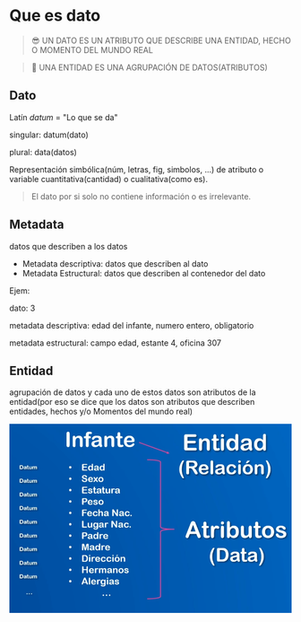 # Que es dato

> 😎 UN DATO ES UN ATRIBUTO QUE DESCRIBE UNA ENTIDAD, HECHO O MOMENTO DEL MUNDO REAL

> 🧐 UNA ENTIDAD ES UNA AGRUPACIÓN DE DATOS(ATRIBUTOS)

## Dato

Latín *datum* = "Lo que se da"

singular: datum(dato)

plural: data(datos)

Representación simbólica(núm, letras, fig, simbolos, ...) de atributo o variable cuantitativa(cantidad) o cualitativa(como es).

> El dato por si solo no contiene información o es irrelevante.

## Metadata

datos que describen a los datos

- Metadata descriptiva: datos que describen al dato
- Metadata Estructural: datos que describen al contenedor del dato

Ejem: 

dato: 3

metadata descriptiva: edad del infante, numero entero, obligatorio

metadata estructural: campo edad, estante 4, oficina 307

## Entidad

agrupación de datos y cada uno de estos datos son atributos de la entidad(por eso se dice que los datos son atributos que describen entidades, hechos y/o Momentos del mundo real)

![dato](https://raw.githubusercontent.com/jhonPariona/images/master/udemy/dato.png)

